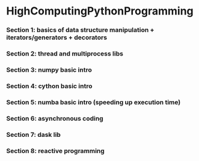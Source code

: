 # HighComputingPythonProgramming

### Section 1: basics of data structure manipulation + iterators/generators + decorators
### Section 2: thread and multiprocess libs
### Section 3: numpy basic intro
### Section 4: cython basic intro
### Section 5: numba basic intro (speeding up execution time)
### Section 6: asynchronous coding
### Section 7: dask lib
### Section 8: reactive programming
